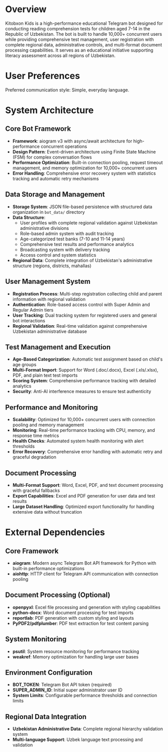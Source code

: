 # Overview

Kitobxon Kids is a high-performance educational Telegram bot designed for conducting reading comprehension tests for children aged 7-14 in the Republic of Uzbekistan. The bot is built to handle 10,000+ concurrent users while providing comprehensive test management, user registration with complete regional data, administrative controls, and multi-format document processing capabilities. It serves as an educational initiative supporting literacy assessment across all regions of Uzbekistan.

# User Preferences

Preferred communication style: Simple, everyday language.

# System Architecture

## Core Bot Framework
- **Framework**: aiogram v3 with async/await architecture for high-performance concurrent operations
- **Design Pattern**: Event-driven architecture using Finite State Machine (FSM) for complex conversation flows
- **Performance Optimization**: Built-in connection pooling, request timeout management, and memory optimization for 10,000+ concurrent users
- **Error Handling**: Comprehensive error recovery system with statistics tracking and automatic retry mechanisms

## Data Storage and Management
- **Storage System**: JSON file-based persistence with structured data organization in `bot_data/` directory
- **Data Structure**:
  - User profiles with complete regional validation against Uzbekistan administrative divisions
  - Role-based admin system with audit tracking
  - Age-categorized test banks (7-10 and 11-14 years)
  - Comprehensive test results and performance analytics
  - Broadcasting system with delivery tracking
  - Access control and system statistics
- **Regional Data**: Complete integration of Uzbekistan's administrative structure (regions, districts, mahallas)

## User Management System
- **Registration Process**: Multi-step registration collecting child and parent information with regional validation
- **Authentication**: Role-based access control with Super Admin and Regular Admin tiers
- **User Tracking**: Dual tracking system for registered users and general bot interactions
- **Regional Validation**: Real-time validation against comprehensive Uzbekistan administrative database

## Test Management and Execution
- **Age-Based Categorization**: Automatic test assignment based on child's age groups
- **Multi-Format Import**: Support for Word (.doc/.docx), Excel (.xls/.xlsx), PDF, and plain text test imports
- **Scoring System**: Comprehensive performance tracking with detailed analytics
- **Security**: Anti-AI interference measures to ensure test authenticity

## Performance and Monitoring
- **Scalability**: Optimized for 10,000+ concurrent users with connection pooling and memory management
- **Monitoring**: Real-time performance tracking with CPU, memory, and response time metrics
- **Health Checks**: Automated system health monitoring with alert thresholds
- **Error Recovery**: Comprehensive error handling with automatic retry and graceful degradation

## Document Processing
- **Multi-Format Support**: Word, Excel, PDF, and text document processing with graceful fallbacks
- **Export Capabilities**: Excel and PDF generation for user data and test results
- **Large Dataset Handling**: Optimized export functionality for handling extensive data without truncation

# External Dependencies

## Core Framework
- **aiogram**: Modern async Telegram Bot API framework for Python with built-in performance optimizations
- **aiohttp**: HTTP client for Telegram API communication with connection pooling

## Document Processing (Optional)
- **openpyxl**: Excel file processing and generation with styling capabilities
- **python-docx**: Word document processing for test imports
- **reportlab**: PDF generation with custom styling and layouts
- **PyPDF2/pdfplumber**: PDF text extraction for test content parsing

## System Monitoring
- **psutil**: System resource monitoring for performance tracking
- **weakref**: Memory optimization for handling large user bases

## Environment Configuration
- **BOT_TOKEN**: Telegram Bot API token (required)
- **SUPER_ADMIN_ID**: Initial super administrator user ID
- **System Limits**: Configurable performance thresholds and connection limits

## Regional Data Integration
- **Uzbekistan Administrative Data**: Complete regional hierarchy validation system
- **Multi-language Support**: Uzbek language text processing and validation
